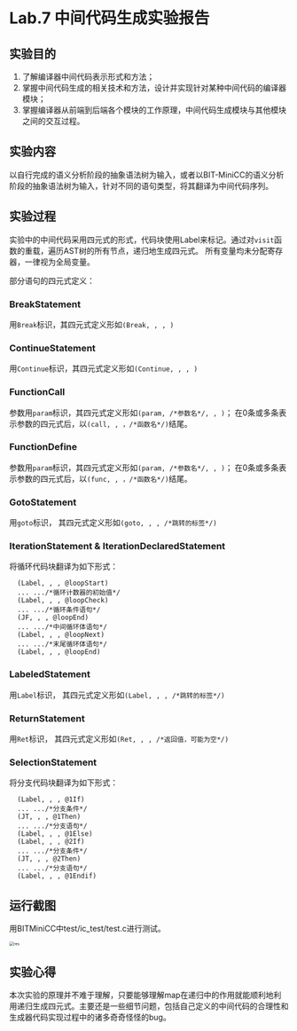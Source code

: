 # Lab.7 中间代码生成实验报告

## 实验目的

  1. 了解编译器中间代码表示形式和方法；
  2. 掌握中间代码生成的相关技术和方法，设计并实现针对某种中间代码的编译器模块；
  3. 掌握编译器从前端到后端各个模块的工作原理，中间代码生成模块与其他模块之间的交互过程。

## 实验内容

  以自行完成的语义分析阶段的抽象语法树为输入，或者以BIT-MiniCC的语义分析阶段的抽象语法树为输入，针对不同的语句类型，将其翻译为中间代码序列。

## 实验过程

  实验中的中间代码采用四元式的形式，代码块使用Label来标记。通过对`visit`函数的重载，遍历AST树的所有节点，递归地生成四元式。
  所有变量均未分配寄存器，一律视为全局变量。


  部分语句的四元式定义：

### BreakStatement

  用`Break`标识，其四元式定义形如`(Break, , , )`

### ContinueStatement

  用`Continue`标识，其四元式定义形如`(Continue, , , )`

### FunctionCall

  参数用`param`标识，其四元式定义形如`(param, /*参数名*/, , )`；
  在0条或多条表示参数的四元式后，以`(call, , ，/*函数名*/)`结尾。

### FunctionDefine

  参数用`param`标识，其四元式定义形如`(param, /*参数名*/, , )`；
  在0条或多条表示参数的四元式后，以`(func, , ，/*函数名*/)`结尾。

### GotoStatement

  用`goto`标识， 其四元式定义形如`(goto, , , /*跳转的标签*/)`

### IterationStatement & IterationDeclaredStatement

  将循环代码块翻译为如下形式：

```
  (Label, , , @loopStart)
  ... .../*循环计数器的初始值*/
  (Label, , , @loopCheck)
  ... .../*循环条件语句*/
  (JF, , , @loopEnd)
  ... .../*中间循环体语句*/
  (Label, , , @loopNext)
  ... .../*末尾循环体语句*/
  (Label, , , @loopEnd)
```
### LabeledStatement

  用`Label`标识， 其四元式定义形如`(Label, , , /*跳转的标签*/)`

### ReturnStatement

  用`Ret`标识， 其四元式定义形如`(Ret, , , /*返回值，可能为空*/)`

### SelectionStatement

  将分支代码块翻译为如下形式：
```
  (Label, , , @1If)
  ... .../*分支条件*/
  (JT, , , @1Then)
  ... .../*分支语句*/
  (Label, , , @1Else)
  (Label, , , @2If)
  ... .../*分支条件*/
  (JT, , , @2Then)
  ... .../*分支语句*/
  (Label, , , @1Endif)
```

## 运行截图

  用BITMiniCC中test/ic_test/test.c进行测试。

<img src="D:\Codes\Compiling_Principle\Lab.7.Intermediate Code Generator\image\res.png" alt="res" style="zoom:50%;" />

## 实验心得

  本次实验的原理并不难于理解，只要能够理解map在递归中的作用就能顺利地利用递归生成四元式。主要还是一些细节问题，包括自己定义的中间代码的合理性和生成器代码实现过程中的诸多奇奇怪怪的bug。